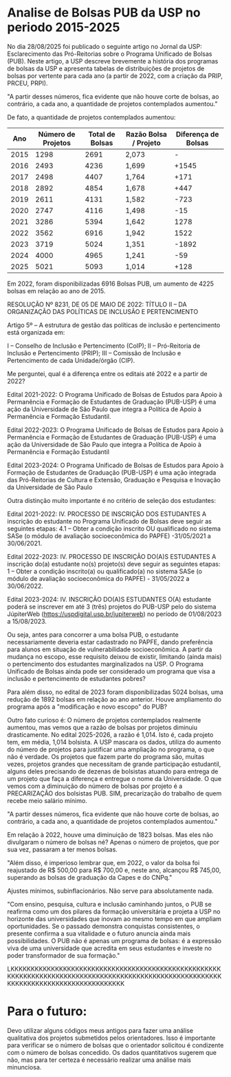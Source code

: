 # Analise de Bolsas PUB da USP no periodo 2015-2025

No dia 28/08/2025 foi publicado o seguinte artigo no Jornal da USP: Esclarecimento das Pró-Reitorias sobre o Programa Unificado de Bolsas (PUB). Neste artigo, a USP descreve brevemente a história dos programas de bolsas da USP e apresenta tabelas de distribuições de projetos de bolsas por vertente para cada ano (a partir de 2022, com a criação da PRIP, PRCEU, PRPI).

"A partir desses números, fica evidente que não houve corte de bolsas, ao contrário, a cada ano, a quantidade de projetos contemplados aumentou."

De fato, a quantidade de projetos contemplados aumentou:

| Ano  | Número de Projetos | Total de Bolsas | Razão Bolsa / Projeto | Diferença de Bolsas |
| ------------- | ------------- | ------------- | ------------- | ------------- |
| 2015  | 1298  | 2691  | 2,073 | -
| 2016  | 2493  | 4236  | 1,699 | +1545
| 2017  | 2498  | 4407  | 1,764 | +171
| 2018  | 2892  | 4854  | 1,678 | +447
| 2019  | 2611  | 4131  | 1,582 | -723
| 2020  | 2747  | 4116  | 1,498 | -15
| 2021  | 3286  | 5394  | 1,642 | 1278
| 2022  | 3562  | 6916  | 1,942 | 1522
| 2023  | 3719  | 5024  | 1,351 | -1892
| 2024  | 4000  | 4965  | 1,241 | -59
| 2025  | 5021  | 5093  | 1,014 | +128

Em 2022, foram disponibilizadas 6916 Bolsas PUB, um aumento de 4225 bolsas em relação ao ano de 2015.

RESOLUÇÃO Nº 8231, DE 05 DE MAIO DE 2022:
TÍTULO II – DA ORGANIZAÇÃO DAS POLÍTICAS DE INCLUSÃO E PERTENCIMENTO

Artigo 5º – A estrutura de gestão das políticas de inclusão e pertencimento está organizada em:

I – Conselho de Inclusão e Pertencimento (CoIP);
II – Pró-Reitoria de Inclusão e Pertencimento (PRIP);
III – Comissão de Inclusão e Pertencimento de cada Unidade/órgão (CIP).

Me perguntei, qual é a diferença entre os editais até 2022 e a partir de 2022?

Edital 2021-2022: O Programa Unificado de Bolsas de Estudos para Apoio à Permanência e Formação de
Estudantes de Graduação (PUB-USP) é uma ação da Universidade de São Paulo que integra a
Política de Apoio à Permanência e Formação Estudantil.

Edital 2022-2023: O Programa Unificado de Bolsas de Estudos para Apoio à Permanência e Formação de Estudantes
de Graduação (PUB-USP) é uma ação da Universidade de São Paulo que integra a Política de Apoio à
Permanência e Formação Estudantil

Edital 2023-2024: O Programa Unificado de Bolsas de Estudos para Apoio à Formação de Estudantes de Graduação
(PUB-USP) é uma ação integrada das Pró-Reitorias de Cultura e Extensão, Graduação e Pesquisa e Inovação
da Universidade de São Paulo

Outra distinção muito importante é no critério de seleção dos estudantes:

Edital 2021-2022: IV. PROCESSO DE INSCRIÇÃO DOS ESTUDANTES
A inscrição do estudante no Programa Unificado de Bolsas deve seguir as seguintes etapas:
4.1 – Obter a condição inscrito OU qualificado no sistema SASe (o módulo de avaliação
socioeconômica do PAPFE) -31/05/2021 a 30/06/2021.

Edital 2022-2023: IV. PROCESSO DE INSCRIÇÃO DO(A)S ESTUDANTES
A inscrição do(a) estudante no(s) projeto(s) deve seguir as seguintes etapas:
1 – Obter a condição inscrito(a) ou qualificado(a) no sistema SASe (o módulo de avaliação
socioeconômica do PAPFE) - 31/05/2022 a 30/06/2022.

Edital 2023-2024: IV. INSCRIÇÃO DO(A)S ESTUDANTES
O(A) estudante poderá se inscrever em até 3 (três) projetos do PUB-USP pelo do sistema JúpiterWeb
(https://uspdigital.usp.br/jupiterweb) no período de 01/08/2023 a 15/08/2023.

Ou seja, antes para concorrer a uma bolsa PUB, o estudante necessariamente deveria estar cadastrado no PAPFE, dando preferência para alunos em situação de vulnerabilidade socioeconômica. A partir da mudança no escopo, esse requisito deixou de existir, limitando (ainda mais) o pertencimento dos estudantes marginalizados na USP. O Programa Unificado de Bolsas ainda pode ser considerado um programa que visa a inclusão e pertencimento de estudantes pobres?

Para além disso, no edital de 2023 foram disponibilizadas 5024 bolsas, uma redução de 1892 bolsas em relação ao ano anterior. Houve ampliamento do programa após a "modificação e novo escopo" do PUB?

Outro fato curioso é: O número de projetos contemplados realmente aumentou, mas vemos que a razão de bolsas por projetos diminuiu drasticamente. No edital 2025-2026, a razão é 1,014. Isto é, cada projeto tem, em média, 1,014 bolsista. A USP mascara os dados, utiliza do aumento do número de projetos para justificar uma ampliação no programa, o que não é verdade. Os projetos que fazem parte do programa são, muitas vezes, projetos grandes que necessitam de grande participação estudantil, alguns deles precisando de dezenas de bolsistas atuando para entrega de um projeto que faça a diferença e entregue o nome da Universidade. O que vemos com a diminuição do número de bolsas por projeto é a PRECARIZAÇÃO dos bolsistas PUB. SIM, precarização do trabalho de quem recebe meio salário mínimo.

"A partir desses números, fica evidente que não houve corte de bolsas, ao contrário, a cada ano, a quantidade de projetos contemplados aumentou."

Em relação à 2022, houve uma diminuição de 1823 bolsas. Mas eles não divulgaram o número de bolsas né? Apenas o número de projetos, que por sua vez, passaram a ter menos bolsas.

"Além disso, é imperioso lembrar que, em 2022, o valor da bolsa foi reajustado de R$ 500,00 para R$ 700,00 e, neste ano, alcançou R$ 745,00, superando as bolsas de graduação da Capes e do CNPq."

Ajustes mínimos, subinflacionários. Não serve para absolutamente nada.

"Com ensino, pesquisa, cultura e inclusão caminhando juntos, o PUB se reafirma como um dos pilares da formação universitária e projeta a USP no horizonte das universidades que inovam ao mesmo tempo em que ampliam oportunidades. Se o passado demonstra conquistas consistentes, o presente confirma a sua vitalidade e o futuro anuncia ainda mais possibilidades. O PUB não é apenas um programa de bolsas: é a expressão viva de uma universidade que acredita em seus estudantes e investe no poder transformador de sua formação."

LKKKKKKKKKKKKKKKKKKKKKKKKKKKKKKKKKKKKKKKKKKKKKKKKKKKKKKKKKKKKKKKKKKKKKKKKKKKKKKKKKKKKKKKKKKKKKKKKKKKKKKKKKKKKKKKKKKKKKKKKKKKKKKKKKKKKKK

# Para o futuro:

Devo utilizar alguns códigos meus antigos para fazer uma análise qualitativa dos projetos submetidos pelos orientadores. Isso é importante para verificar se o número de bolsas que o orientador solicitou é condizente com o número de bolsas concedido. Os dados quantitativos sugerem que não, mas para ter certeza é necessário realizar uma análise mais minunciosa.





